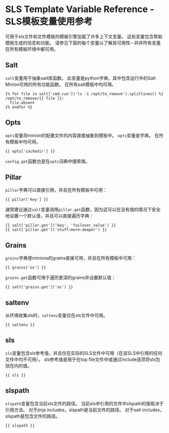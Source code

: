 # SLS Template Variable Reference - SLS模板变量使用参考

可用于sls文件和文件模板的模板引擎加载了许多上下文变量。 这些变量包含帮助模板生成的信息和功能。 请参见下面的每个变量以了解其可用性--并非所有变量在所有模板环境中都可用。

## Salt

`salt`变量用于抽象salt库函数。 此变量是python字典，其中包含运行中的Salt Minion可用的所有功能函数。 在所有salt模板中均可用。
```jinja
{% for file in salt['cmd.run']('ls -1 /opt/to_remove').splitlines() %}
/opt/to_remove/{{ file }}:
  file.absent
{% endfor %}
```

## Opts

`opts`变量将minion的配置文件的内容直接抽象到模板中。 `opts`变量是字典。 在所有模板中均可用。
```jinja
{{ opts['cachedir'] }}
```
`config.get`函数也是在`opts`词典中搜索值。

## Pillar

`pillar`字典可以直接引用，并且在所有模板中可用：
```jinja
{{ pillar['key'] }}
```
通常建议通过`salt`变量调用`pillar.get`函数，因为这可以在没有值的情况下安全地设置一个默认值，并且可以直接遍历字典：
```jinja
{{ salt['pillar.get']('key', 'failover_value') }}
{{ salt['pillar.get']('stuff:more:deeper') }}
```

## Grains

`grains`字典使minions的grains直接可用，并且在所有模板中可用：
```jinja
{{ grains['os'] }}
```
`grains.get`函数可用于遍历更深的grains并设置默认值：
```jinja
{{ salt['grains.get']('os') }}
```

## saltenv

从环境收集sls时，`saltenv`变量仅在sls文件中可用。
```jinja
{{ saltenv }}
```

## sls

`sls`变量包含sls参考值，并且仅在实际的SLS文件中可用（在该SLS中引用的任何文件中均不可用）。 sls参考值是用于在top file文件中或通过include选项将sls包括在内的值。
```jinja
{{ sls }}
```
## slspath

`slspath`变量包含当前sls文件的路径。 当前sls中引用的文件中slspath的值取决于引用方法。 对于jinja includes，slspath是当前文件的路径。 对于salt includes，slspath是包含文件的路径。
```jinja
{{ slspath }}
```
